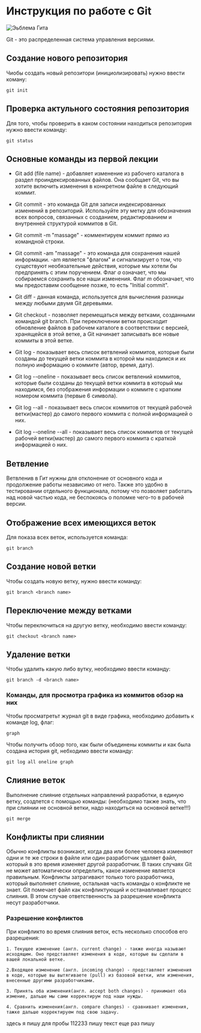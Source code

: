 # Инструкция по работе с Git

![Эьблема Гита](image_git.jpeg)

Git - это распределенная система управления версиями.

## Создание нового репозитория 

Чиобы создать новый репозитори (инициолизировать) нужно ввести коману:

    git init

## Проверка актульного состояния репозитория

Для того, чтобы проверить в каком состоянии находиться репозитория нужно ввести команду:

    git status

## Основные команды из первой лекции

* Git add (file name) - добавляет изменение из рабочего каталога в раздел проиндексированных файлов. Она сообщает Git, что вы хотите включить изменения в конкретном файле в следующий коммит.

 * Git commit - это команда Git для записи индексированных изменений в репозиторий. Используйте эту метку для обозначения всех вопросов, связанных с созданием, редактированием и внутренней структурой коммитов в Git.

  * Git commit -m "massage" - комментируем коммит прямо из командной строки.

* Git commit -am "massage" -  это команда для сохранения нашей информации. -am является "флагом" и сигнализирует о том, что существуют необязательные действия, которые мы хотели бы предпринять с этим поручением. Флаг *a* означает, что мы собираемся сохранить все наши изменения. Флаг *m* обозначает, что мы предоставим сообщение позже, то есть "Initial commit".

* Git diff - данная команда, используется для вычисления разницы между любыми двумя Git деревьями.

 * Git checkout - позволяет перемещаться между ветками, созданными командой git branch. При переключении ветки происходит обновление файлов в рабочем каталоге в соответствии с версией, хранящейся в этой ветке, а Git начинает записывать все новые коммиты в этой ветке.

  * Git log - показывает весь список ветвлений коммитов, которые были созданы до  текущей ветки коммита в которой мы находимся и их полную информацию о коммите (автор, время, дату).

* Git log --oneline - показывает весь список ветвлений коммитов, которые были созданы до текущей ветки коммита в который мы находимся, без отображения информации о коммите с кратким номером коммита (первые 6 символа).

* Git log --all - показывает весь список коммитов от текущей рабочей ветки(мастер) до самого первого коммита с полной информацией о них.

* Git log --oneline --all -  показывает весь список коммитов от текущей рабочей ветки(мастер) до самого первого коммита с краткой информацией о них.

 ## Ветвление 

 Ветвленив в Гит нужны для отклонение от основного кода и продолжение работы независимо от него. Также это удобно в тестировании отдельного функционала, потому что позволяет работать над новой частью кода, не беспокоясь о поломке чего-то в рабочей версии.

## Отображение всех имеющихся веток

 Для показа всех веток, используется команда:

    git branch

## Создание новой ветки

Чтобы создать новую ветку, нужно ввести команду:

    git branch <branch name>

## Переключение между ветками

Чтобы переключиться на другую ветку, необходимо ввести команду:

    git checkout <branch name>


## Удаление ветки

Чтобы удалить какую либо вутку, необходимо ввести команду:

    git branch -d <branch name>

### Команды, для просмотра графика из коммитов обзор на них

Чтобы просматретьт журнал git в виде графика, необходимо добавить к команде log, флаг:

    graph

 Чтобы получить обзор того, как были объединены коммиты и как была создана история git, небходимо ввести команду:

    git log all oneline graph

## Слияние веток

Выполнение слияние отдельных направлений разработки, в единую ветку, создпется с помощью команды:
(необходимо также знать, что при слиянии не основной ветки, надо находиться на основной ветке!!!)

    git merge

## Конфликты при слиянии

Обычно конфликты возникают, когда два или более человека изменяют одни и те же строки в файле или один разработчик удаляет файл, который в это время изменяет другой разработчик. В таких случаях Git не может автоматически определить, какое изменение является правильным. Конфликты затрагивают только того разработчика, который выполняет слияние, остальная часть команды о конфликте не знает. Git помечает файл как конфликтующий и останавливает процесс слияния. В этом случае ответственность за разрешение конфликта несут разработчики.

### Разрешение конфликтов

При конфликто во время слияния веток, есть несколько способов его разрешения:

    1. Текущее изменение (англ. current change) - также иногда называют исходящим. Оно представляет изменения в коде, которые вы сделали в вашей локальной ветке.

    2.Входящее изменение (англ. incoming change) - представляет изменения в коде, которые вы вытягиваете (pull) из базовой ветки, или изменения, внесенные другими разработчиками.

    3. Принять оба изменения(англ. accept both changes) - принимает оба измение, дальше мы сами корректирум под наши нужды.

    4. Сравнить изменения(англ. compare changes) - сравнивает изменения, тажке дальше корректируем под свою задачу.

здесь я пишу для пробы
112233
пишу текст
еще раз пишу